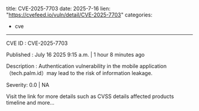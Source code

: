  
title: CVE-2025-7703
date: 2025-7-16
lien: "https://cvefeed.io/vuln/detail/CVE-2025-7703"
categories:
  - cve
---

CVE ID : CVE-2025-7703

Published :  July 16
2025
9:15 a.m. | 1 hour
8 minutes ago

Description : Authentication vulnerability in the mobile application（tech.palm.id）may lead to the risk of information leakage.

Severity: 0.0 | NA

Visit the link for more details
such as CVSS details
affected products
timeline
and more...
